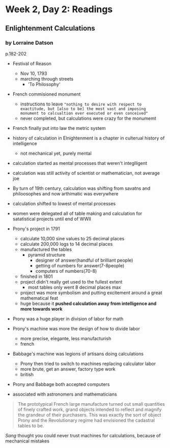 # Week 2, Day 2: Readings

## Enlightenment Calculations
### by Lorraine Datson
p.182-202

- Festival of Reason
    - Nov 10, 1793
    - marching through streets
        - 'To Philosophy'
- French commisioned monument
    - instructions to leave `"nothing to desire with respect to exactitude, but
        [also to be] the most vast and imposing monument to calcualtion ever
        executed or even conceived"`
    - never completed, but calculations were crazy for the monumemt
- French finally put into law the metric system
- history of calculation in Elnightenment is a chapter in culterual history of
    intelligence
    - not mechanical yet, purely mental
- calculation started as mental processes that weren't integlligent
- calculation was still activity of scientist or mathematician, not average joe
- By turn of 19th century, calculation was shifting from savatns and philoosophes
and now arthimatic was everywhere
- calculation shifted to lowest of mental processes
- women were delegated all of table making and calculation for satatistical
    projects until end of WWII
- Prony's project in 1791
    - calculate 10,000 sine values to 25 decimal places
    - calculate 200,000 logs to 14 decimal places
    - manufactured the tables
        - pyramid structure
            - designer of answer(handful of brilliant people)
            - getting of numbers for answer(7-8people)
            - computers of numbers(70-8)
    - finished in 1801
    - project didn't really get used to the fullest extent
        - most tables only went 8 decimal places max
    - project was more symbolism and putting excitement around a great
        mathematical feat
    - huge because it __pushed calculation away from intelligence and more
        towards work__
- Prony was a huge player in division of labor for math
- Prony's machine was more the design of how to divide labor
    - more precise, elegante, less manufacturish
    - french
- Babbage's machine was legions of artisans doing calculations
    - Prony then tried to switch to machines replacing calculator labor
    - more brute, get an answer, factory type work
    - british

- Prony and Babbage both accepted computers
- associated with astronomers and mathematicians

> The prototypical French large manufacture turned out small quantities of
> finely crafted work, grand objects intended to reflect and magnify the grandeur
> of their purchasers. This was exactly the sort of object Prony and the
> Revolutionary regime had envisioned the cadastral tables to be.


*Sang* thought you could never trust machines for calculations, because of
mechanical mistakes
